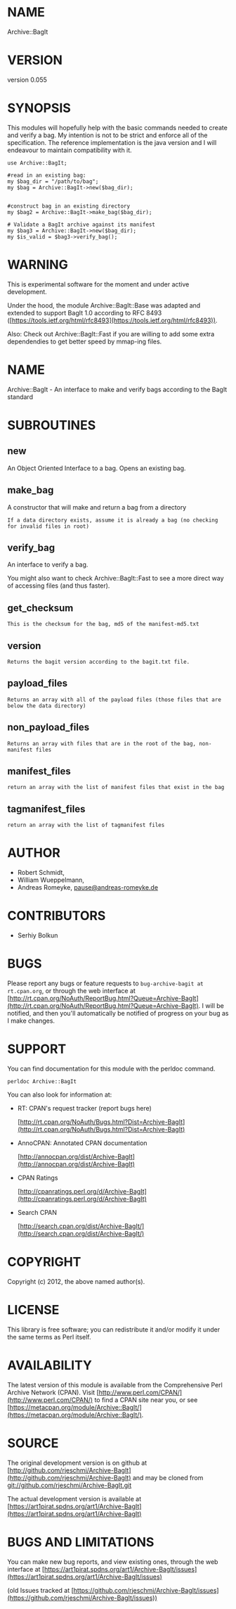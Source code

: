 # NAME

Archive::BagIt

# VERSION

version 0.055

# SYNOPSIS

This modules will hopefully help with the basic commands needed to create
and verify a bag. My intention is not to be strict and enforce all of the
specification. The reference implementation is the java version
and I will endeavour to maintain compatibility with it.

    use Archive::BagIt;

    #read in an existing bag:
    my $bag_dir = "/path/to/bag";
    my $bag = Archive::BagIt->new($bag_dir);


    #construct bag in an existing directory
    my $bag2 = Archive::BagIt->make_bag($bag_dir);

    # Validate a BagIt archive against its manifest
    my $bag3 = Archive::BagIt->new($bag_dir);
    my $is_valid = $bag3->verify_bag();

# WARNING

This is experimental software for the moment and under active development.

Under the hood, the module Archive::BagIt::Base was adapted and extended to
support BagIt 1.0 according to RFC 8493 ([https://tools.ietf.org/html/rfc8493](https://tools.ietf.org/html/rfc8493)).

Also: Check out Archive::BagIt::Fast if you are willing to add some extra dependendies to get
better speed by mmap-ing files.

# NAME

Archive::BagIt - An interface to make and verify bags according to the BagIt standard

# SUBROUTINES

## new
   An Object Oriented Interface to a bag. Opens an existing bag.

## make\_bag
   A constructor that will make and return a bag from a directory

    If a data directory exists, assume it is already a bag (no checking for invalid files in root)

## verify\_bag

An interface to verify a bag.

You might also want to check Archive::BagIt::Fast to see a more direct way of accessing files (and thus faster).

## get\_checksum

    This is the checksum for the bag, md5 of the manifest-md5.txt

## version

    Returns the bagit version according to the bagit.txt file.

## payload\_files

    Returns an array with all of the payload files (those files that are below the data directory)

## non\_payload\_files

    Returns an array with files that are in the root of the bag, non-manifest files

## manifest\_files

    return an array with the list of manifest files that exist in the bag

## tagmanifest\_files

    return an array with the list of tagmanifest files

# AUTHOR

* Robert Schmidt, <rjeschmi at gmail.com>
* William Wueppelmann, <william at c7a.ca>
* Andreas Romeyke, <pause@andreas-romeyke.de>

# CONTRIBUTORS

* Serhiy Bolkun

# BUGS

Please report any bugs or feature requests to `bug-archive-bagit at rt.cpan.org`, or through
the web interface at [http://rt.cpan.org/NoAuth/ReportBug.html?Queue=Archive-BagIt](http://rt.cpan.org/NoAuth/ReportBug.html?Queue=Archive-BagIt).  I will be notified, and then you'll
automatically be notified of progress on your bug as I make changes.

# SUPPORT

You can find documentation for this module with the perldoc command.

    perldoc Archive::BagIt

You can also look for information at:

- RT: CPAN's request tracker (report bugs here)

    [http://rt.cpan.org/NoAuth/Bugs.html?Dist=Archive-BagIt](http://rt.cpan.org/NoAuth/Bugs.html?Dist=Archive-BagIt)

- AnnoCPAN: Annotated CPAN documentation

    [http://annocpan.org/dist/Archive-BagIt](http://annocpan.org/dist/Archive-BagIt)

- CPAN Ratings

    [http://cpanratings.perl.org/d/Archive-BagIt](http://cpanratings.perl.org/d/Archive-BagIt)

- Search CPAN

    [http://search.cpan.org/dist/Archive-BagIt/](http://search.cpan.org/dist/Archive-BagIt/)

# COPYRIGHT

Copyright (c) 2012, the above named author(s).

# LICENSE

This library is free software; you can redistribute it and/or modify
it under the same terms as Perl itself.

# AVAILABILITY

The latest version of this module is available from the Comprehensive Perl
Archive Network (CPAN). Visit [http://www.perl.com/CPAN/](http://www.perl.com/CPAN/) to find a CPAN
site near you, or see [https://metacpan.org/module/Archive::BagIt/](https://metacpan.org/module/Archive::BagIt/).

# SOURCE

The original development version is on github at [http://github.com/rjeschmi/Archive-BagIt](http://github.com/rjeschmi/Archive-BagIt)
and may be cloned from [git://github.com/rjeschmi/Archive-BagIt.git](git://github.com/rjeschmi/Archive-BagIt.git)

The actual development version is available at [https://art1pirat.spdns.org/art1/Archive-BagIt](https://art1pirat.spdns.org/art1/Archive-BagIt)


# BUGS AND LIMITATIONS

You can make new bug reports, and view existing ones, through the
web interface at
[https://art1pirat.spdns.org/art1/Archive-BagIt/issues](https://art1pirat.spdns.org/art1/Archive-BagIt/issues)

(old Issues tracked at [https://github.com/rjeschmi/Archive-BagIt/issues](https://github.com/rjeschmi/Archive-BagIt/issues))


